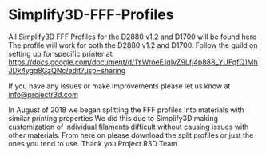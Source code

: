 # Simplify3D-FFF-Profiles
All Simplify3D FFF Profiles for the D2880 v1.2 and D1700 will be found here 
The profile will work for both the D2880 v1.2 and D1700. 
Follow the guild on setting up for specific printer at https://docs.google.com/document/d/1YWroeE1qIvZ9Lfj4p888_YUFqfQ1MhJDk4ygq8GzQNc/edit?usp=sharing

If you have any issues or make improvements please let us know at info@projectr3d.com

In August of 2018 we began splitting the FFF profiles into materials with similar printing properties 
  We did this due to Simplify3D making customization of individual filaments difficult without causing issues with other materials. 
  From here on please download the split profiles or just the ones you tend to use. 
    Thank you
     Project R3D Team 
